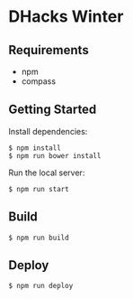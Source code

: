 # DHacks Winter

## Requirements

- npm
- compass

## Getting Started

Install dependencies:

```
$ npm install
$ npm run bower install
```

Run the local server:

```
$ npm run start
```

## Build

```
$ npm run build
```

## Deploy

```
$ npm run deploy
```

